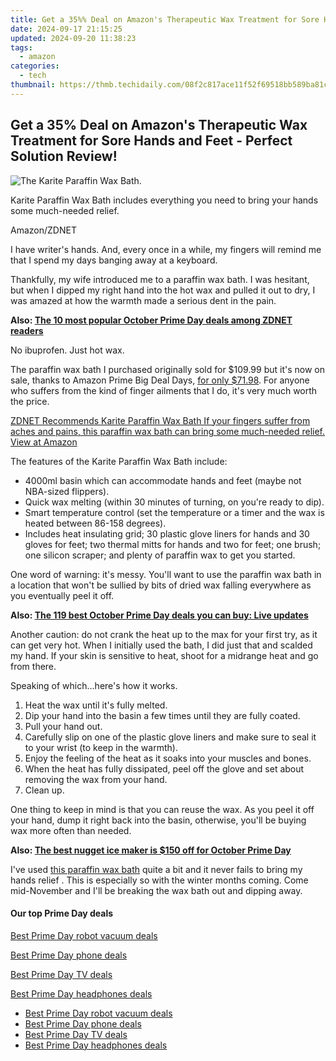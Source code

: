 ```yaml
---
title: Get a 35%% Deal on Amazon's Therapeutic Wax Treatment for Sore Hands and Feet - Perfect Solution Review!
date: 2024-09-17 21:15:25
updated: 2024-09-20 11:38:23
tags:
  - amazon
categories:
  - tech
thumbnail: https://thmb.techidaily.com/08f2c817ace11f52f69518bb589ba81c382ee3c50cca52847005eac86a562eee.jpg
---
```


## Get a 35% Deal on Amazon's Therapeutic Wax Treatment for Sore Hands and Feet - Perfect Solution Review!

![The Karite Paraffin Wax Bath.](https://www.zdnet.com/a/img/resize/c57fc19d4e7a32a3c43466450460c7314384dce4/2023/10/11/77d2a0d5-6ced-4786-be22-3aa09ea894dc/waxbath.jpg?auto=webp&width=1280)

Karite Paraffin Wax Bath includes everything you need to bring your hands some much-needed relief.

Amazon/ZDNET

I have writer's hands. And, every once in a while, my fingers will remind me that I spend my days banging away at a keyboard. 

Thankfully, my wife introduced me to a paraffin wax bath. I was hesitant, but when I dipped my right hand into the hot wax and pulled it out to dry, I was amazed at how the warmth made a serious dent in the pain. 

**Also: [The 10 most popular October Prime Day deals among ZDNET readers](https://www.zdnet.com/article/the-10-most-popular-october-prime-day-deals-among-zdnet-readers/)**

No ibuprofen. Just hot wax.

The paraffin wax bath I purchased originally sold for $109.99 but it's now on sale, thanks to Amazon Prime Big Deal Days, [for only $71.98](https://buy.geni.us/Proxy.ashx?TSID=368250&GR%5FURL=https%3A%2F%2Fwww.amazon.com%2Fgp%2Fproduct%2FB085ZG55FB%3Ftag%3Dzd-buy-button-20%26ascsubtag%3D%5F%5FCOM%5FCLICK%5FID%5F%5F%7Cffabef9e-0ef0-448f-9815-fcabd83e8f51%7Cdtp&dtb=1). For anyone who suffers from the kind of finger ailments that I do, it's very much worth the price. 

[ZDNET Recommends Karite Paraffin Wax Bath If your fingers suffer from aches and pains, this paraffin wax bath can bring some much-needed relief. View at Amazon](https://buy.geni.us/Proxy.ashx?TSID=368250&GR%5FURL=https%3A%2F%2Fwww.amazon.com%2Fgp%2Fproduct%2FB085ZG55FB%3Ftag%3Dzd-buy-button-20%26ascsubtag%3D%5F%5FCOM%5FCLICK%5FID%5F%5F%7Cffabef9e-0ef0-448f-9815-fcabd83e8f51%7Cdtp&dtb=1)

The features of the Karite Paraffin Wax Bath include:

* 4000ml basin which can accommodate hands and feet (maybe not NBA-sized flippers).
* Quick wax melting (within 30 minutes of turning, on you're ready to dip).
* Smart temperature control (set the temperature or a timer and the wax is heated between 86-158 degrees).
* Includes heat insulating grid; 30 plastic glove liners for hands and 30 gloves for feet; two thermal mitts for hands and two for feet; one brush; one silicon scraper; and plenty of paraffin wax to get you started.

One word of warning: it's messy. You'll want to use the paraffin wax bath in a location that won't be sullied by bits of dried wax falling everywhere as you eventually peel it off.

**Also: [The 119 best October Prime Day deals you can buy: Live updates](https://www.zdnet.com/article/best-october-prime-day-deals-10-11-2023/)**

Another caution: do not crank the heat up to the max for your first try, as it can get very hot. When I initially used the bath, I did just that and scalded my hand. If your skin is sensitive to heat, shoot for a midrange heat and go from there.

Speaking of which…here's how it works.

1. Heat the wax until it's fully melted.
2. Dip your hand into the basin a few times until they are fully coated.
3. Pull your hand out.
4. Carefully slip on one of the plastic glove liners and make sure to seal it to your wrist (to keep in the warmth).
5. Enjoy the feeling of the heat as it soaks into your muscles and bones.
6. When the heat has fully dissipated, peel off the glove and set about removing the wax from your hand.
7. Clean up.

One thing to keep in mind is that you can reuse the wax. As you peel it off your hand, dump it right back into the basin, otherwise, you'll be buying wax more often than needed.

**Also: [The best nugget ice maker is $150 off for October Prime Day](https://www.zdnet.com/home-and-office/the-best-nugget-ice-maker-is-150-off-for-october-prime-day/)**

I've used [this paraffin wax bath](https://buy.geni.us/Proxy.ashx?TSID=368250&GR%5FURL=https%3A%2F%2Fwww.amazon.com%2Fgp%2Fproduct%2FB085ZG55FB%3Ftag%3Dzd-buy-button-20%26ascsubtag%3D%5F%5FCOM%5FCLICK%5FID%5F%5F%7Cffabef9e-0ef0-448f-9815-fcabd83e8f51%7Cdtp&dtb=1) quite a bit and it never fails to bring my hands relief . This is especially so with the winter months coming. Come mid-November and I'll be breaking the wax bath out and dipping away.

#### Our top Prime Day deals

[Best Prime Day robot vacuum deals](https://www.zdnet.com/article/best-october-prime-day-robot-vacuum-deals-2023-still-available/ "Best Prime Day robot vacuum deals")

[Best Prime Day phone deals](https://www.zdnet.com/article/best-october-prime-day-phone-deals-2023-still-available/ "Best Prime Day phone deals")

[Best Prime Day TV deals](https://www.zdnet.com/article/best-october-prime-day-tv-deals-2023-still-available/ "Best Prime Day TV deals")

[Best Prime Day headphones deals](https://www.zdnet.com/article/best-headphones-deals-still-available-october-prime-day-2023/ "Best Prime Day headphones deals")

* [Best Prime Day robot vacuum deals](https://www.zdnet.com/article/best-october-prime-day-robot-vacuum-deals-2023-still-available/ "Best Prime Day robot vacuum deals")
* [Best Prime Day phone deals](https://www.zdnet.com/article/best-october-prime-day-phone-deals-2023-still-available/ "Best Prime Day phone deals")
* [Best Prime Day TV deals](https://www.zdnet.com/article/best-october-prime-day-tv-deals-2023-still-available/ "Best Prime Day TV deals")
* [Best Prime Day headphones deals](https://www.zdnet.com/article/best-headphones-deals-still-available-october-prime-day-2023/ "Best Prime Day headphones deals")

<ins class="adsbygoogle"
     style="display:block"
     data-ad-format="autorelaxed"
     data-ad-client="ca-pub-7571918770474297"
     data-ad-slot="1223367746"></ins>



<ins class="adsbygoogle"
     style="display:block"
     data-ad-client="ca-pub-7571918770474297"
     data-ad-slot="8358498916"
     data-ad-format="auto"
     data-full-width-responsive="true"></ins>
